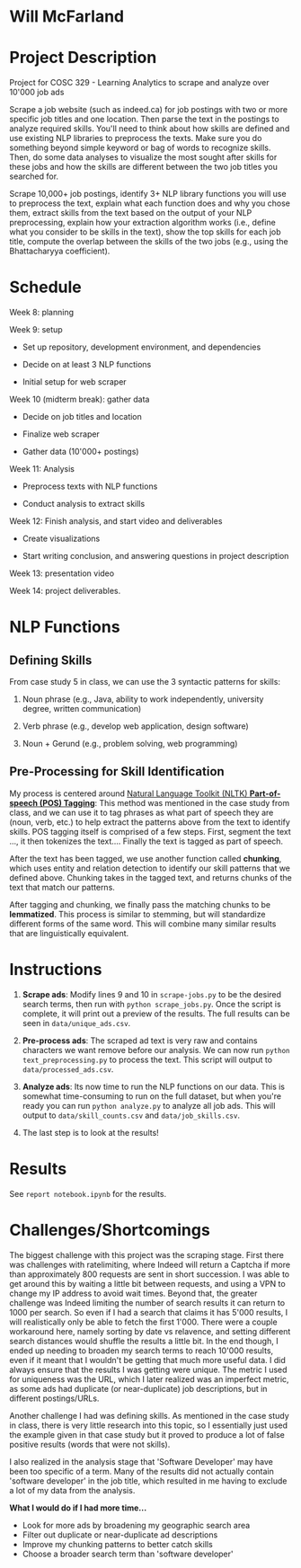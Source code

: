 # Will McFarland

# Project Description

Project for COSC 329 - Learning Analytics to scrape and analyze over 10'000 job ads

Scrape a job website (such as indeed.ca) for job postings with two or more specific job titles and one location. Then parse the text in the postings to analyze required skills. You'll need to think about how skills are defined and use existing NLP libraries to preprocess the texts. Make sure you do something beyond simple keyword or bag of words to recognize skills. Then, do some data analyses to visualize the most sought after skills for these jobs and how the skills are different between the two job titles you searched for.

Scrape 10,000+ job postings, identify 3+ NLP library functions you will use to preprocess the text, explain what each function does and why you chose them, extract skills from the text based on the output of your NLP preprocessing, explain how your extraction algorithm works (i.e., define what you consider to be skills in the text), show the top skills for each job title, compute the overlap between the skills of the two jobs (e.g., using the Bhattacharyya coefficient).

# Schedule

Week 8: planning

Week 9: setup

- Set up repository, development environment, and dependencies

- Decide on at least 3 NLP functions

- Initial setup for web scraper

Week 10 (midterm break): gather data

- Decide on job titles and location

- Finalize web scraper

- Gather data (10'000+ postings)

Week 11: Analysis

- Preprocess texts with NLP functions

- Conduct analysis to extract skills

Week 12: Finish analysis, and start video and deliverables

- Create visualizations

- Start writing conclusion, and answering questions in project description

Week 13: presentation video

Week 14: project deliverables.

# NLP Functions

## Defining Skills

From case study 5 in class, we can use the 3 syntactic patterns for skills:

 1. Noun phrase (e.g., Java, ability to work independently, university degree, written communication)

 2. Verb phrase (e.g., develop web application, design software)

 3. Noun + Gerund (e.g., problem solving, web programming)

## Pre-Processing for Skill Identification

 My process is centered around [Natural Language Toolkit (NLTK) **Part-of-speech (POS) Tagging**](https://www.nltk.org/api/nltk.tag.html): This method was mentioned in the case study from class, and we can use it to tag phrases as what part of speech they are (noun, verb, etc.) to help extract the patterns above from the text to identify skills. POS tagging itself is comprised of a few steps. First, segment the text ..., it then tokenizes the text.... Finally the text is tagged as part of speech.

 After the text has been tagged, we use another function called **chunking**, which uses entity and relation detection to identify our skill patterns that we defined above. Chunking takes in the tagged text, and returns chunks of the text that match our patterns.

 After tagging and chunking, we finally pass the matching chunks to be **lemmatized**. This process is similar to stemming, but will standardize different forms of the same word. This will combine many similar results that are linguistically equivalent.

# Instructions

 1. **Scrape ads**: Modify lines 9 and 10 in `scrape-jobs.py` to be the desired search terms, then run with `python scrape_jobs.py`. Once the script is complete, it will print out a preview of the results. The full results can be seen in `data/unique_ads.csv`.
 
 2. **Pre-process ads**: The scraped ad text is very raw and contains characters we want remove before our analysis. We can now run `python text_preprocessing.py` to process the text. This script will output to `data/processed_ads.csv`.

 3. **Analyze ads**: Its now time to run the NLP functions on our data. This is somewhat time-consuming to run on the full dataset, but when you're ready you can run `python analyze.py` to analyze all job ads. This will output to `data/skill_counts.csv` and `data/job_skills.csv`.

 4. The last step is to look at the results!

# Results

See `report notebook.ipynb` for the results.

# Challenges/Shortcomings

The biggest challenge with this project was the scraping stage. First there was challenges with ratelimiting, where Indeed will return a Captcha if more than approximately 800 requests are sent in short succession. I was able to get around this by waiting a little bit between requests, and using a VPN to change my IP address to avoid wait times. Beyond that, the greater challenge was Indeed limiting the number of search results it can return to 1000 per search. So even if I had a search that claims it has 5'000 results, I will realistically only be able to fetch the first 1'000. There were a couple workaround here, namely sorting by date vs relavence, and setting different search distances would shuffle the results a little bit. In the end though, I ended up needing to broaden my search terms to reach 10'000 results, even if it meant that I wouldn't be getting that much more useful data. I did always ensure that the results I was getting were unique. The metric I used for uniqueness was the URL, which I later realized was an imperfect metric, as some ads had duplicate (or near-duplicate) job descriptions, but in different postings/URLs.

Another challenge I had was defining skills. As mentioned in the case study in class, there is very little research into this topic, so I essentially just used the example given in that case study but it proved to produce a lot of false positive results (words that were not skills).

I also realized in the analysis stage that 'Software Developer' may have been too specific of a term. Many of the results did not actually contain 'software developer' in the job title, which resulted in me having to exclude a lot of my data from the analysis.

**What I would do if I had more time...**

 - Look for more ads by broadening my geographic search area
 - Filter out duplicate or near-duplicate ad descriptions
 - Improve my chunking patterns to better catch skills
 - Choose a broader search term than 'software developer'